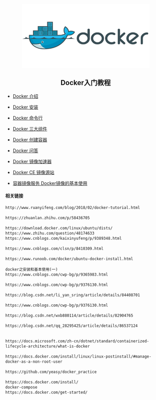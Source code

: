 
<p align="center">
<img width="400" align="center" src="Assets/bg2018020901.png"/>
<h2 align="center">Docker入门教程</h2>
</p>


* [Docker 介绍](01.Introduction.md)
* [Docker 安装](02.Install.md)
* [Docker 命令行](03.Command_Line.md)
* [Docker 三大组件](04.Containers_Images_Registries.md)
* [Docker 创建容器](05.Create_Docker_Containers.md)
* [Docker 问答](99.QA.md)



* [Docker 镜像加速器](https://yq.aliyun.com/articles/29941)
* [Docker CE 镜像源站](https://yq.aliyun.com/articles/110806)
* [容器镜像服务 Docker镜像的基本使用](https://yq.aliyun.com/articles/70756)




#### 相关链接
    http://www.ruanyifeng.com/blog/2018/02/docker-tutorial.html

    https://zhuanlan.zhihu.com/p/58436705

    https://download.docker.com/linux/ubuntu/dists/
    https://www.zhihu.com/question/48174633
    https://www.cnblogs.com/kaixinyufeng/p/9389348.html

    https://www.cnblogs.com/clsn/p/8410309.html

    https://www.runoob.com/docker/ubuntu-docker-install.html

    docker之安装和基本使用(一)
    https://www.cnblogs.com/cwp-bg/p/9365983.html

    https://www.cnblogs.com/cwp-bg/p/9376130.html

    https://blog.csdn.net/li_yan_sring/article/details/84408701

    https://www.cnblogs.com/cwp-bg/p/9376130.html

    https://blog.csdn.net/wxb880114/article/details/82904765

    https://blog.csdn.net/qq_28295425/article/details/86537124


    https://docs.microsoft.com/zh-cn/dotnet/standard/containerized-lifecycle-architecture/what-is-docker

    https://docs.docker.com/install/linux/linux-postinstall/#manage-docker-as-a-non-root-user
    
    https://github.com/yeasy/docker_practice

    https://docs.docker.com/install/
    docker-compose
    https://docs.docker.com/get-started/
